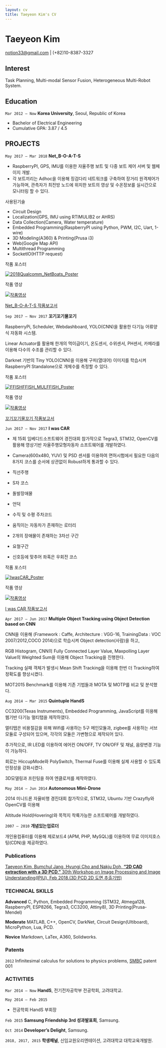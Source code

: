 ```yaml
---
layout: cv
title: Taeyeon Kim's CV
---
```

# Taeyeon Kim

<div id="webaddress">
<a href="notion33@gmail.com">notion33@gmail.com</a>
| (+82)10-8387-3327
</div>


## Interest

Task Planning, Multi-modal Sensor Fusion, Heterogeneous Multi-Robot System.

## Education

`Mar 2012 – Now`
__Korea University__, Seoul, Republic of Korea
- Bachelor of Electrical Engineering
- Cumulative GPA: 3.87 / 4.5


## PROJECTS

`May 2017 – Mar 2018`
 __Net_B-O-A-T-S__

- RaspberryPI, GPS, IMU를 이용한 자율주행 보트 및 다중 보트 제어 서버 및 웹페이지 개발.
- 각 보트끼리는 Adhoc을 이용해 징검다리 네트워크를 구축하여 장거리 원격제어가 가능하며, 관측자가 최전방 노드에 위치한 보트의 영상 및 수온정보를 실시간으로 모니터링 할 수 있다.


 사용된기술
- Circuit Design
- Localization(GPS, IMU using RTIMULIB2 or AHRS)
- Data Collection(Camera, Water temperature)
- Embedded Programming(RaspberryPI using Python, PWM, I2C, Uart, 1-wire)
- 3D Modeling(A360) & Printing(Prusa i3)
- Web(Google Map API)
- Multithread Programming
- SocketIO(HTTP request)
 
 
작품 포스터

[![2018Qualcomm_NetBoats_Poster](http://drive.google.com/uc?export=view&id=1bWyvNkD-ocZovHWVvYw2oKoxz5Jm7vAI)](http://drive.google.com/uc?export=view&id=1lMW6f3SK_3ZcnGbU5s2FbLtU7i8ed737)


작품 영상

[![작품영상](http://img.youtube.com/vi/iYtUNEpcacs/0.jpg)](https://youtu.be/iYtUNEpcacs)


[Net_B-O-A-T-S 작품보고서](https://drive.google.com/open?id=1Vi7zb170BnN9mkZTfhFAfiDFdBLASj9v)


`Sep 2017 – Nov 2017`
 __꼬기꼬기물꼬기__

RaspberryPi, Scheduler, Webdashboard, YOLO(CNN)을 활용한 다기능 어류양식 자동화 시스템.

Linear Actuator를 활용해 한개의 먹이급이기, 온도센서, 수위센서, PH센서, 카메라를 이용해 다수의 수조를 관리할 수 있다.

Darknet 기반의 Tiny YOLO(CNN)을 이용해 구피(열대어) 이미지를 학습시켜 RaspberryPI Standalone으로 개체수를 측정할 수 있다.


작품 포스터

[![FFISHFFISH_MULFFISH_Poster](http://drive.google.com/uc?export=view&id=1KgPbXpcZQVvlFd_hhxoaHb08iMAKnprE)](http://drive.google.com/uc?export=view&id=1ya3Rz2qy-nsAP70sgnkc6-ov938WnsHa)


작품 영상

[![작품영상](http://img.youtube.com/vi/jfsvH0YcjDc/0.jpg)](https://youtu.be/jfsvH0YcjDc)


[꼬기꼬기물꼬기 작품보고서](https://drive.google.com/open?id=1I3e_PyXd1_3AT57ZleCXVEN8m-klMARM)


`Jun 2017 – Nov 2017`
 __I was CAR__

- 제 15회 임베디드소프트웨어 경진대회 참가작으로 Tegra3, STM32, OpenCV를 활용해 영상기반 자율주행모형자동차 소프트웨어를 개발하였다.
- Camera(600x480, YUV) 및 PSD 센서를 이용하여 면허시험에서 필요한 다음의 8가지 코스를 순서에 상관없이 Robust하게 통과할 수 있다.

- 직선주행
- S자 코스
- 돌발장애물
- 언덕
- 수직 및 수평 주차코드
- 움직이는 자동차가 존재하는 로터리
- 2개의 장애물이 존재하는 3차선 구간
- 요철구간
- 신호등에 맞추어 좌혹은 우회전 코스


작품 포스터

[![IwasCAR_Poster](http://drive.google.com/uc?export=view&id=1hO6KInJM7E8tTJpzHfwdra-DLr_gLFbT)](https://drive.google.com/open?id=1HCUxXwYC300ayrTALB4wh8zFSEYsZls8)


작품 영상

[![작품영상](http://img.youtube.com/vi/GQdmzJybGeU/0.jpg)](https://www.youtube.com/watch?v=GQdmzJybGeU)


[I was CAR 작품보고서](https://drive.google.com/open?id=1_VQAq8R3vow2dD88BDggQyHVJqS0DF-6)


`Apr 2017 – Jun 2017`
 __Multiple Object Tracking using Object Detection based on CNN__

CNN을 이용해 (Framework : Caffe, Architecture : VGG-16, TrainingData : VOC 2007/2012,COCO 2014)으로 학습시켜 Object detection(사람)을 하고,

RGB Histogram, CNN의 Fully Connected Layer Value, Maxpolling Layer Value의 Weighted Sum을 이용해 Object Tracking을 진행한다.

Tracking 실패 객체가 발생시 Mean Shift Tracking을 이용해 한번 더 Tracking하여 정확도를 향상시켰다.

MOT2015 Benchmark를 이용해 기존 기법들과 MOTA 및 MOTP를 비교 및 분석했다.


`Aug 2014 – Mar 2015`
 __Quintuple HandS__

CC3200(Texas Instruments), Embedded Programming, JavaScript를 이용해 웹기반 다기능 멀티탭을 제작하였다.

멀티탭은 비용절감을 위해 Wifi를 사용하는 5구 메인모듈과, zigbee를 사용하는 서브모듈로 구성되어 있으며, 각각의 모듈은 가변형으로 제작되어 있다.

추가적으로, IR LED를 이용하여 에어컨 ON/OFF, TV ON/OFF 및 채널, 음량변경 기능이 가능하다.

회로는 HiccupMode와 PolySwitch, Thermal Fuse를 이용해 실제 사용할 수 있도록 안정성을 강화시켰다.

3D모델링과 프린팅을 하여 엔클로저를 제작하였다.


`May 2014 – Jun 2014`
 __Autonomous Mini-Drone__

2014 미니드론 자율비행 경진대회 참가작으로, STM32, Ubuntu 기반 Crazyfly와 OpenCV를 이용해

Altitude Hold(Hovering)와 목적지 착륙가능한 소프트웨어를 개발하였다.


`2007 – 2010`
 __개념있는업로더__

개인용컴퓨터를 이용해 제로보드4 (APM, PHP, MySQL)를 이용하여 무료 이미지호스팅(CDN)을 제공하였다.

### Publications

[Taeyeon Kim, Bumchul Jang, Hyungi Cho and Nakju Doh, __“2D CAD extraction with a 3D PCD,”__ 30th Workshop on Image Processing and Image Understanding(IPIU), Feb 2018.(3D PCD 2D 도면 추출기법)](http://m.site.naver.com/0nyqQ)

### TECHNICAL SKILLS

__Advanced__ C, Python, Embedded Programming (STM32, Atmega128, RaspberryPI, ESP8266, Tegra3, CC3200, Attiny8), 3D Printing(Prusa-Mendel)

__Moderate__ MATLAB, C++, OpenCV, DarkNet, Circuit Design(Ultiboard), MicroPython, Lua, PCD.

__Novice__ Markdown, LaTex, A360, Solidworks.

### Patents

`2012`
Infinitesimal calculus for solutions to physics problems, [SMBC](http://www.techdirt.com/articles/20121011/09312820678/if-patents-had-been-around-time-newton.shtml) patent 001


### ACTIVITIES

`Mar 2014 – Now`
__HandS__, 전기전자공학부 전공학회, 고려대학교.

`May 2014 – Feb 2015`
- 전공학회 HandS 부회장

`Feb 2015`
__Samsung Friendship 3rd 성과발표회__, Samsung.

`Oct 2014`
__Developer’s Delight__, Samsung.

`2018, 2017, 2015`
__학생패널__, 신임교원오리엔테이션, 고려대학교 대학교육개발원.



<!-- ### Footer

Last updated: 04.03.2018 -->


